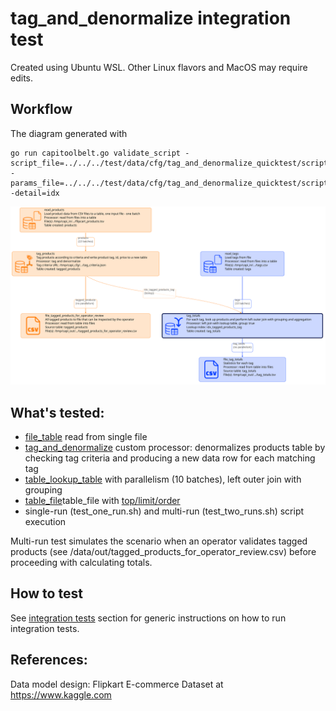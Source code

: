 # tag_and_denormalize integration test

Created using Ubuntu WSL. Other Linux flavors and MacOS may require edits.

## Workflow

The diagram generated with
```
go run capitoolbelt.go validate_script -script_file=../../../test/data/cfg/tag_and_denormalize_quicktest/script.json -params_file=../../../test/data/cfg/tag_and_denormalize_quicktest/script_params_two_runs.json -detail=idx
```

![drawing](../../../doc/viz-tag-and-denormalize.svg)

## What's tested:

- [file_table](../../../doc/glossary.md#file_table) read from single file
- [tag_and_denormalize](../../../doc/glossary.md#tag_and_denormalize-processor) custom processor: denormalizes products table by checking tag criteria and producing a new data row for each matching tag
- [table_lookup_table](../../../doc/glossary.md#table_lookup_table) with parallelism (10 batches), left outer join with grouping
- [table_file](../../../doc/glossary.md#table_file)table_file with [top/limit/order](../../../doc/scriptconfig.md#wtop)
- single-run (test_one_run.sh) and multi-run (test_two_runs.sh) script execution

Multi-run test simulates the scenario when an operator validates tagged products (see /data/out/tagged_products_for_operator_review.csv) before proceeding with calculating totals.

## How to test

See [integration tests](../../../doc/testing.md#integration-tests) section for generic instructions on how to run integration tests.

## References:

Data model design: Flipkart E-commerce Dataset at https://www.kaggle.com